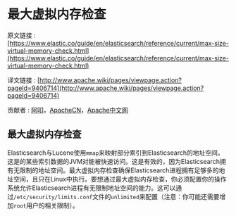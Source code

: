 # 最大虚拟内存检查

原文链接 : [https://www.elastic.co/guide/en/elasticsearch/reference/current/max-size-virtual-memory-check.html](https://www.elastic.co/guide/en/elasticsearch/reference/current/max-size-virtual-memory-check.html)

译文链接 : [http://www.apache.wiki/pages/viewpage.action?pageId=9406714](http://www.apache.wiki/pages/viewpage.action?pageId=9406714)

贡献者 : [阿叩](/display/~luanqing)，[ApacheCN](/display/~apachecn)，[Apache中文网](/display/~apachechina)

## 最大虚拟内存检查

Elasticsearch与Lucene使用`mmap`来映射部分索引到Elasticsearch的地址空间。这是的某些索引数据的JVM对能被快速访问。这是有效的，因为Elasticsearch拥有无限制的地址空间。最大虚拟内存检查确保Elasticsearch进程拥有足够多的地址空间，且只在Linux中执行。要想通过最大虚拟内存检查，你必须配置你的操作系统允许Elasticsearch进程有无限制地址空间的能力。这可以通过`/etc/security/limits.conf`文件的`unlimited`来配置（注意：你可能还需要增加`root`用户的相关限制）。